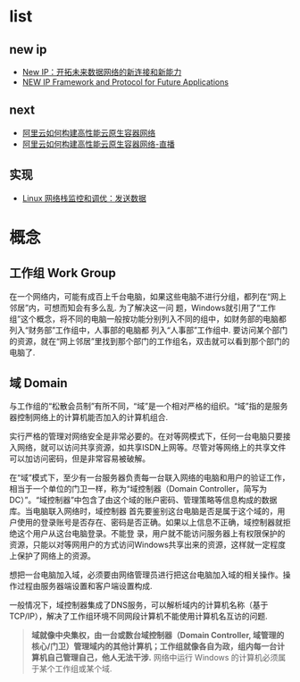 # list
## new ip
- [New IP：开拓未来数据网络的新连接和新能力](http://www.infocomm-journal.com/dxkx/article/2019/1000-0801/1000-0801-35-9-00002.shtml)
- [NEW IP Framework and Protocol for Future Applications](/misc/pdf/net/6f569c60-7045-11ea-89df-41bea055720b.pdf)

## next
- [阿里云如何构建高性能云原生容器网络](https://yq.aliyun.com/articles/755848)
- [阿里云如何构建高性能云原生容器网络-直播](https://yq.aliyun.com/live/2626)

## 实现
- [Linux 网络栈监控和调优：发送数据](https://colobu.com/2019/12/09/monitoring-tuning-linux-networking-stack-sending-data/)

# 概念
## 工作组 Work Group
在一个网络内，可能有成百上千台电脑，如果这些电脑不进行分组，都列在“网上邻居”内，可想而知会有多么乱. 为了解决这一问 题，Windows就引用了“工作组”这个概念，将不同的电脑一般按功能分别列入不同的组中，如财务部的电脑都列入“财务部”工作组中，人事部的电脑都 列入“人事部”工作组中. 要访问某个部门的资源，就在“网上邻居”里找到那个部门的工作组名，双击就可以看到那个部门的电脑了.

## 域 Domain
与工作组的“松散会员制”有所不同，“域”是一个相对严格的组织。“域”指的是服务器控制网络上的计算机能否加入的计算机组合.

实行严格的管理对网络安全是非常必要的。在对等网模式下，任何一台电脑只要接入网络，就可以访问共享资源，如共享ISDN上网等。尽管对等网络上的共享文件可以加访问密码，但是非常容易被破解。

在“域”模式下，至少有一台服务器负责每一台联入网络的电脑和用户的验证工作，相当于一个单位的门卫一样，称为“域控制器（Domain Controller，简写为DC）”。“域控制器”中包含了由这个域的账户密码、管理策略等信息构成的数据库。当电脑联入网络时，域控制器 首先要鉴别这台电脑是否是属于这个域的，用户使用的登录账号是否存在、密码是否正确。如果以上信息不正确，域控制器就拒绝这个用户从这台电脑登录。不能登 录，用户就不能访问服务器上有权限保护的资源，只能以对等网用户的方式访问Windows共享出来的资源，这样就一定程度上保护了网络上的资源。

想把一台电脑加入域，必须要由网络管理员进行把这台电脑加入域的相关操作。操作过程由服务器端设置和客户端设置构成.

一般情况下，域控制器集成了DNS服务，可以解析域内的计算机名称（基于TCP/IP），解决了工作组环境不同网段计算机不能使用计算机名互访的问题.

> **域就像中央集权，由一台或数台域控制器（Domain Controller, 域管理的核心/门卫）管理域内的其他计算机；工作组就像各自为政，组内每一台计算机自己管理自己，他人无法干涉.**
> 网络中运行 Windows 的计算机必须属于某个工作组或某个域.